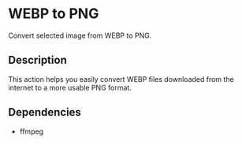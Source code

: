 # WEBP to PNG

Convert selected image from WEBP to PNG.

## Description

This action helps you easily convert WEBP files downloaded from the internet to a more usable PNG format.

## Dependencies

- ffmpeg